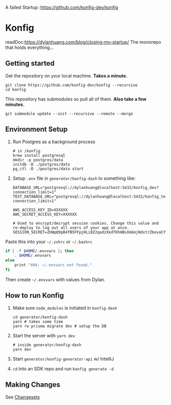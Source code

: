 A failed Startup :https://github.com/konfig-dev/konfig
# Konfig
readDoc:https://dylanhuang.com/blog/closing-my-startup/
The monorepo that holds everything...
## Getting started

Get the repository on your local machine. **Takes a minute.**

```shell
git clone https://github.com/konfig-dev/konfig --recursive
cd konfig
```

This repository has submodules so pull all of them. **Also take a few minutes.**

```shell
git submodule update --init --recursive --remote --merge
```

## Environment Setup

1. Run Postgres as a background process

   ```shell
   # in /konfig
   brew install postgresql
   mkdir -p postgres/data
   initdb -D ./postgres/data
   pg_ctl -D ./postgres/data start
   ```

1. Setup `.env` file in `generator/konfig-dash` to something like:

   ```
   DATABASE_URL="postgresql://dylanhuang@localhost:5432/konfig_dev?connection_limit=1"
   TEST_DATABASE_URL="postgresql://dylanhuang@localhost:5432/konfig_test?connection_limit=1"

   AWS_ACCESS_KEY_ID=XXXXXX
   AWS_SECRET_ACCESS_KEY=XXXXXX

   # Used to encrypt/decrypt session cookies. Change this value and re-deploy to log out all users of your app at once.
   SESSION_SECRET=ZUWpQ9pB4fB5FFpjHLi8Z2qadzXkdTKhHBsXmGmjNdxtrZbevaCYWSpw7G7cHBhh
   ```

Paste this into your `~/.zshrc` or `~/.bashrc`

```bash
if [ -f $HOME/.envvars ]; then
    . $HOME/.envvars
else
    print "404: ~/.envvars not found."
fi
```

Then create `~/.envvars` with values from Dylan.

## How to run Konfig

1. Make sure `node_modules` is initiated in `konfig-dash`
   ```shell
   cd generator/konfig-dash
   yarn # takes some time
   yarn rw prisma migrate dev # setup the DB
   ```
1. Start the server with `yarn dev`

   ```shell
   # inside generator/konfig-dash
   yarn dev
   ```

1. Start `generator/konfig-generator-api` w/ IntelliJ
1. `cd` into an SDK repo and run `konfig generate -d`

## Making Changes

See [Changesets](https://github.com/changesets/changesets)
